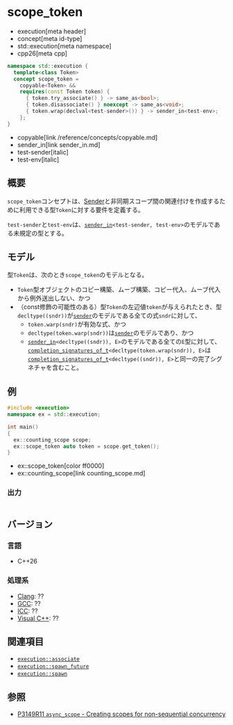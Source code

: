 # scope_token
* execution[meta header]
* concept[meta id-type]
* std::execution[meta namespace]
* cpp26[meta cpp]

```cpp
namespace std::execution {
  template<class Token>
  concept scope_token =
    copyable<Token> &&
    requires(const Token token) {
      { token.try_associate() } -> same_as<bool>;
      { token.disassociate() } noexcept -> same_as<void>;
      { token.wrap(declval<test-sender>()) } -> sender_in<test-env>;
    };
}
```
* copyable[link /reference/concepts/copyable.md]
* sender_in[link sender_in.md]
* test-sender[italic]
* test-env[italic]

## 概要
`scope_token`コンセプトは、[Sender](sender.md)と非同期スコープ間の関連付けを作成するために利用できる型`Token`に対する要件を定義する。

`test-sender`と`test-env`は、[`sender_in`](sender_in.md)`<test-sender, test-env>`のモデルである未規定の型とする。


## モデル
型`Token`は、次のとき`scope_token`のモデルとなる。

- `Token`型オブジェクトのコピー構築、ムーブ構築、コピー代入、ムーブ代入から例外送出しない、かつ
- （const修飾の可能性のある）型`Token`の左辺値`token`が与えられたとき、型`decltype((sndr))`が[`sender`](sender.md)のモデルである全ての式`sndr`に対して、
    - `token.warp(sndr)`が有効な式、かつ
    - `decltype(token.warp(sndr))`は[`sender`](sender.md)のモデルであり、かつ
    - [`sender_in`](sender_in.md)`<decltype((sndr)), E>`のモデルである全ての`E`型に対して、[`completion_signatures_of_t`](completion_signatures_of_t.md)`<decltype(token.wrap(sndr)), E>`は[`completion_signatures_of_t`](completion_signatures_of_t.md)`<decltype((sndr)), E>`と同一の完了シグネチャを含むこと。


## 例
```cpp example
#include <execution>
namespace ex = std::execution;

int main()
{
  ex::counting_scope scope;
  ex::scope_token auto token = scope.get_token();
}
```
* ex::scope_token[color ff0000]
* ex::counting_scope[link counting_scope.md]

### 出力
```
```


## バージョン
### 言語
- C++26

### 処理系
- [Clang](/implementation.md#clang): ??
- [GCC](/implementation.md#gcc): ??
- [ICC](/implementation.md#icc): ??
- [Visual C++](/implementation.md#visual_cpp): ??


## 関連項目
- [`execution::associate`](associate.md.nolink)
- [`execution::spawn_future`](spawn_future.md.nolink)
- [`execution::spawn`](spawn.md.nolink)


## 参照
- [P3149R11 `async_scope` - Creating scopes for non-sequential concurrency](https://open-std.org/jtc1/sc22/wg21/docs/papers/2025/p3149r11.html)
